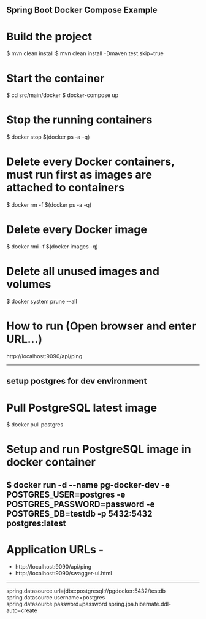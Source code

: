 ## Spring Boot Docker Compose Example

# Build the project
$ mvn clean install
$ mvn clean install -Dmaven.test.skip=true

# Start the container
$ cd src/main/docker
$ docker-compose up

# Stop the running containers
$ docker stop $(docker ps -a -q)

# Delete every Docker containers, must run first as images are attached to containers
$ docker rm -f $(docker ps -a -q)

# Delete every Docker image
$ docker rmi -f $(docker images -q)

# Delete all unused images and volumes
$ docker system prune --all

# How to run (Open browser and enter URL...)
http://localhost:9090/api/ping

--------------------------------------------------------------------------------------------
## setup postgres for dev environment
# Pull PostgreSQL latest image
$ docker pull postgres

# Setup and run PostgreSQL image in docker container
$ docker run -d --name pg-docker-dev -e POSTGRES_USER=postgres -e POSTGRES_PASSWORD=password -e POSTGRES_DB=testdb -p 5432:5432 postgres:latest
--------------------------------------------------------------------------------------------
# Application URLs -
- http://localhost:9090/api/ping
- http://localhost:9090/swagger-ui.html
--------------------------------------------------------------------------------------------
spring.datasource.url=jdbc:postgresql://pgdocker:5432/testdb
spring.datasource.username=postgres
spring.datasource.password=password
spring.jpa.hibernate.ddl-auto=create
